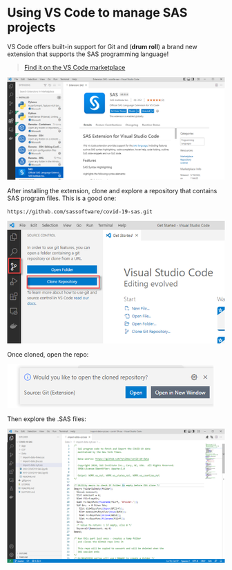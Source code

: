 # Using VS Code to manage SAS projects

VS Code offers built-in support for Git and (**drum roll**) a brand new extension that supports the SAS programming language!

> [Find it on the VS Code marketplace](https://marketplace.visualstudio.com/items?itemName=SAS.sas-lsp)

![VS Code extension](./images/vscode-extension.png)

After installing the extension, clone and explore a repository that contains SAS program files. This is a good one:
```
https://github.com/sassoftware/covid-19-sas.git
```

![clone repo](./images/vscode-clone.png)

Once cloned, open the repo:

![clone repo open](./images/vscode-clone-open.png)

Then explore the .SAS files:

![clone repo explore](./images/vscode-explore.png)


